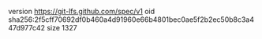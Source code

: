 version https://git-lfs.github.com/spec/v1
oid sha256:2f5cff70692df0b460a4d91960e66b4801bec0ae5f2b2ec50b8c3a447d977c42
size 1327

